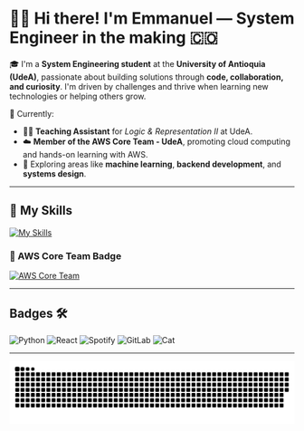 
# 👨‍💻 Hi there! I'm Emmanuel — System Engineer in the making 🇨🇴

🎓 I'm a **System Engineering student** at the **University of Antioquia (UdeA)**, passionate about building solutions through **code, collaboration, and curiosity**. I'm driven by challenges and thrive when learning new technologies or helping others grow.

🚀 Currently:
- 👨‍🏫 **Teaching Assistant** for *Logic & Representation II* at UdeA.
- ☁️ **Member of the AWS Core Team - UdeA**, promoting cloud computing and hands-on learning with AWS.
- 💬 Exploring areas like **machine learning**, **backend development**, and **systems design**.

---

## 🚀 My Skills

[![My Skills](https://skillicons.dev/icons?i=ts,react,tailwind,python,html,postgres,aws)](https://skillicons.dev)

### 🏅 AWS Core Team Badge  
[![AWS Core Team](https://images.credly.com/size/80x80/images/68fdcd60-3f31-4a24-b87a-90110ab11ee9/blob)](https://www.credly.com/badges/68fdcd60-3f31-4a24-b87a-90110ab11ee9/public_url)

---


## Badges 🛠️

![Python](https://img.shields.io/badge/Python-3776AB?logo=python&logoColor=white)
![React](https://img.shields.io/badge/React-61DAFB?logo=react&logoColor=white)
![Spotify](https://img.shields.io/badge/Spotify-1DB954?logo=spotify&logoColor=white)
![GitLab](https://img.shields.io/badge/GitLab-FC6D26?logo=gitlab&logoColor=white)
![Cat](https://img.shields.io/badge/Cat-FFF?logo=cat&logoColor=orange&label=%F0%9F%90%B1)

---

![Languages Classic](dist/github-contribution-grid-snake.svg)

<!--
**Emma-Ok/Emma-Ok** is a ✨ _special_ ✨ repository because its `README.md` (this file) appears on your GitHub profile.

Here are some ideas to get you started:

- 🔭 I’m currently working on ...
- 🌱 I’m currently learning ...
- 👯 I’m looking to collaborate on ...
- 🤔 I’m looking for help with ...
- 💬 Ask me about ...
- 📫 How to reach me: ...
- 😄 Pronouns: ...
- ⚡ Fun fact: ...
-->
